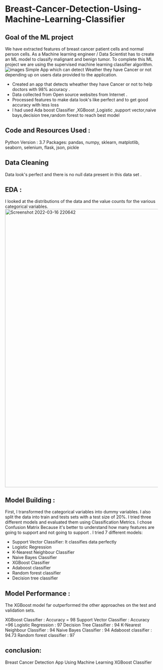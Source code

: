 # Breast-Cancer-Detection-Using-Machine-Learning-Classifier
## Goal of the ML project
We have extracted features of breast cancer patient cells and normal person cells. As a Machine learning engineer / Data Scientist has to create an ML model to classify malignant and benign tumor. To complete this ML project we are using the supervised machine learning classifier algorithm.
![images](https://user-images.githubusercontent.com/90573789/158646640-f5e4d8fb-a34e-4510-866f-f15e98e6de2e.jpg)
Simple App which can detect Weather they have Cancer or not depending up on users data provided to the application.

- Created an app that detects wheather they have Cancer or not to help doctors with 98% accuracy .
- Data collected from Open source websites from Internet .
- Processed features to make data look's like perfect and to get good accuracy with less loss
- I had used Ada boost Classifier ,XGBoost ,Logistic ,support vector,naive bays,decision tree,random forest to reach best model
## Code and Resources Used :
Python Version : 3.7
Packages: pandas, numpy, sklearn, matplotlib, seaborn, selenium, flask, json, pickle
## Data Cleaning 
Data look's perfect and there is no null data present in this data set .
## EDA :
I looked at the distributions of the data and the value counts for the various categorical variables.
<img width="915" alt="Screenshot 2022-03-16 220642" src="https://user-images.githubusercontent.com/90573789/158647506-d67a5890-85f2-4718-b3ed-1d76f8a97695.png">
## Model Building :
First, I transformed the categorical variables into dummy variables. I also split the data into train and tests sets with a test size of 20%.
I tried three different models and evaluated them using Classification Metrics. I chose Confusion Matrix Because it's better to understand how many features are going to support and not going to support .
I tried 7 different models:

- Support Vector Classifier: It classifies data perfectly
- Logistic Regression
- K-Nearest Neighbour Classifier
- Naive Bayes Classifier
- XGBoost Classifier
- Adaboost classifier
- Random forest classifier
- Decision tree classifier
## Model Performance :
The XGBoost model far outperformed the other approaches on the test and validation sets.

XGBoost Classifier : Accuracy = 98
Support Vector Classifier : Accuracy =96
Logistic Regression : 97
Decision Tree Classifier : 94
K-Nearest Neighbour Classifier : 94
Naive Bayes Classifier : 94
Adaboost classifier : 94.73
Random forest classifier : 97
## conclusion:
Breast Cancer Detection App Using Machine Learning XGBoost Classifier



